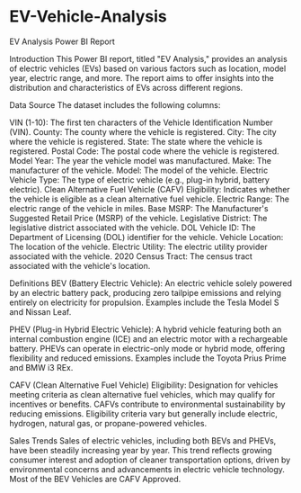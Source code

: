 # EV-Vehicle-Analysis
EV Analysis Power BI Report

Introduction
This Power BI report, titled "EV Analysis," provides an analysis of electric vehicles (EVs) based on various factors such as location, model year, electric range, and more. The report aims to offer insights into the distribution and characteristics of EVs across different regions.

Data Source
The dataset includes the following columns:

VIN (1-10): The first ten characters of the Vehicle Identification Number (VIN).
County: The county where the vehicle is registered.
City: The city where the vehicle is registered.
State: The state where the vehicle is registered.
Postal Code: The postal code where the vehicle is registered.
Model Year: The year the vehicle model was manufactured.
Make: The manufacturer of the vehicle.
Model: The model of the vehicle.
Electric Vehicle Type: The type of electric vehicle (e.g., plug-in hybrid, battery electric).
Clean Alternative Fuel Vehicle (CAFV) Eligibility: Indicates whether the vehicle is eligible as a clean alternative fuel vehicle.
Electric Range: The electric range of the vehicle in miles.
Base MSRP: The Manufacturer's Suggested Retail Price (MSRP) of the vehicle.
Legislative District: The legislative district associated with the vehicle.
DOL Vehicle ID: The Department of Licensing (DOL) identifier for the vehicle.
Vehicle Location: The location of the vehicle.
Electric Utility: The electric utility provider associated with the vehicle.
2020 Census Tract: The census tract associated with the vehicle's location.


Definitions
BEV (Battery Electric Vehicle): An electric vehicle solely powered by an electric battery pack, producing zero tailpipe emissions and relying entirely on electricity for propulsion. Examples include the Tesla Model S and Nissan Leaf.

PHEV (Plug-in Hybrid Electric Vehicle): A hybrid vehicle featuring both an internal combustion engine (ICE) and an electric motor with a rechargeable battery. PHEVs can operate in electric-only mode or hybrid mode, offering flexibility and reduced emissions. Examples include the Toyota Prius Prime and BMW i3 REx.

CAFV (Clean Alternative Fuel Vehicle) Eligibility: Designation for vehicles meeting criteria as clean alternative fuel vehicles, which may qualify for incentives or benefits. CAFVs contribute to environmental sustainability by reducing emissions. Eligibility criteria vary but generally include electric, hydrogen, natural gas, or propane-powered vehicles.

Sales Trends
Sales of electric vehicles, including both BEVs and PHEVs, have been steadily increasing year by year. This trend reflects growing consumer interest and adoption of cleaner transportation options, driven by environmental concerns and advancements in electric vehicle technology. Most of the BEV Vehicles are CAFV Approved.


